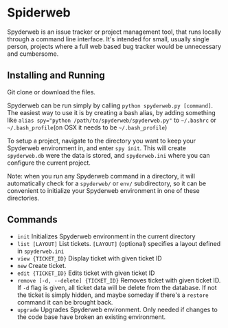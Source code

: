 Spiderweb
=========

Spyderweb is an issue tracker or project management tool, that runs locally through a command line interface. It's intended for small, usually single person, projects where a full web based bug tracker would be unnecessary and cumbersome.

Installing and Running
----------------------

Git clone or download the files.

Spyderweb can be run simply by calling `python spyderweb.py [command]`. The easiest way to use it is by creating a bash alias, by adding something like `alias spy="python /path/to/spyderweb/spyderweb.py"` to `~/.bashrc` or `~/.bash_profile`(on OSX it needs to be `~/.bash_profile`)

To setup a project, navigate to the directory you want to keep your Spyderweb environment in, and enter `spy init`. This will create `spyderweb.db` were the data is stored, and `spyderweb.ini` where you can configure the current project.

Note: when you run any Spyderweb command in a directory, it will automatically check for a `spyderweb/` or `env/` subdirectory, so it can be convenient to initialize your Spyderweb environment in one of these directories.


Commands
--------

- `init` Initializes Spyderweb environment in the current directory
- `list [LAYOUT]` List tickets. `[LAYOUT]` (optional) specifies a layout defined in `spyderweb.ini`
- `view {TICKET_ID}` Display ticket with given ticket ID
- `new` Create ticket.
- `edit {TICKET_ID}` Edits ticket with given ticket ID
- `remove [-d, --delete] {TICKET_ID}` Removes ticket with given ticket ID. If `-d` flag is given, all ticket data will be delete from the database. If not the ticket is simply hidden, and maybe someday if there's a `restore` command it can be brought back.
- `upgrade` Upgrades Spyderweb environment. Only needed if changes to the code base have broken an existing environment.
